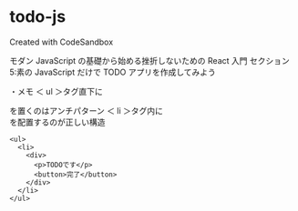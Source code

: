 # todo-js

Created with CodeSandbox

モダン JavaScript の基礎から始める挫折しないための React 入門
セクション 5:素の JavaScript だけで TODO アプリを作成してみよう

・メモ
＜ ul ＞タグ直下に<div>を置くのはアンチパターン
＜ li ＞タグ内に<div>を配置するのが正しい構造

```
<ul>
  <li>
    <div>
      <p>TODOです</p>
      <button>完了</button>
    </div>
  </li>
</ul>
```
